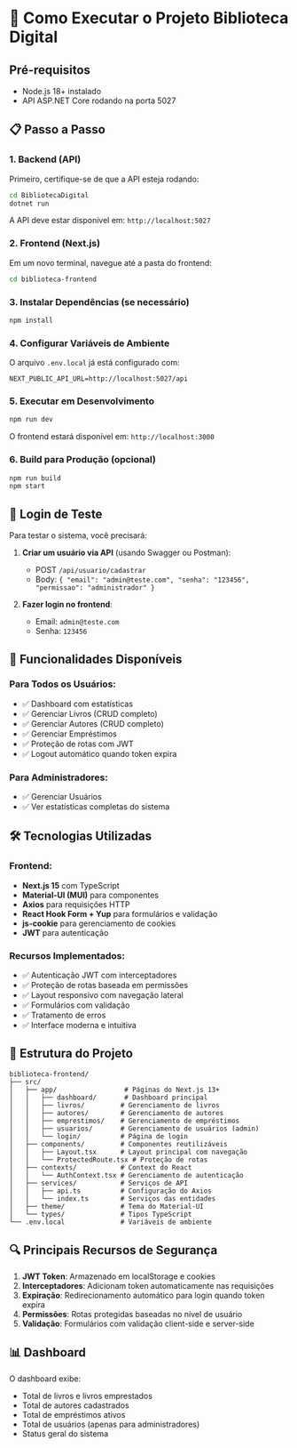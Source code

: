# 🚀 Como Executar o Projeto Biblioteca Digital

## Pré-requisitos
- Node.js 18+ instalado
- API ASP.NET Core rodando na porta 5027

## 📋 Passo a Passo

### 1. Backend (API)
Primeiro, certifique-se de que a API esteja rodando:

```bash
cd BibliotecaDigital
dotnet run
```

A API deve estar disponível em: `http://localhost:5027`

### 2. Frontend (Next.js)
Em um novo terminal, navegue até a pasta do frontend:

```bash
cd biblioteca-frontend
```

### 3. Instalar Dependências (se necessário)
```bash
npm install
```

### 4. Configurar Variáveis de Ambiente
O arquivo `.env.local` já está configurado com:
```
NEXT_PUBLIC_API_URL=http://localhost:5027/api
```

### 5. Executar em Desenvolvimento
```bash
npm run dev
```

O frontend estará disponível em: `http://localhost:3000`

### 6. Build para Produção (opcional)
```bash
npm run build
npm start
```

## 🔑 Login de Teste

Para testar o sistema, você precisará:

1. **Criar um usuário via API** (usando Swagger ou Postman):
   - POST `/api/usuario/cadastrar`
   - Body: `{ "email": "admin@teste.com", "senha": "123456", "permissao": "administrador" }`

2. **Fazer login no frontend**:
   - Email: `admin@teste.com`
   - Senha: `123456`

## 📱 Funcionalidades Disponíveis

### Para Todos os Usuários:
- ✅ Dashboard com estatísticas
- ✅ Gerenciar Livros (CRUD completo)
- ✅ Gerenciar Autores (CRUD completo)
- ✅ Gerenciar Empréstimos
- ✅ Proteção de rotas com JWT
- ✅ Logout automático quando token expira

### Para Administradores:
- ✅ Gerenciar Usuários
- ✅ Ver estatísticas completas do sistema

## 🛠️ Tecnologias Utilizadas

### Frontend:
- **Next.js 15** com TypeScript
- **Material-UI (MUI)** para componentes
- **Axios** para requisições HTTP
- **React Hook Form + Yup** para formulários e validação
- **js-cookie** para gerenciamento de cookies
- **JWT** para autenticação

### Recursos Implementados:
- ✅ Autenticação JWT com interceptadores
- ✅ Proteção de rotas baseada em permissões
- ✅ Layout responsivo com navegação lateral
- ✅ Formulários com validação
- ✅ Tratamento de erros
- ✅ Interface moderna e intuitiva

## 🔧 Estrutura do Projeto

```
biblioteca-frontend/
├── src/
│   ├── app/                 # Páginas do Next.js 13+
│   │   ├── dashboard/       # Dashboard principal
│   │   ├── livros/         # Gerenciamento de livros
│   │   ├── autores/        # Gerenciamento de autores
│   │   ├── emprestimos/    # Gerenciamento de empréstimos
│   │   ├── usuarios/       # Gerenciamento de usuários (admin)
│   │   └── login/          # Página de login
│   ├── components/         # Componentes reutilizáveis
│   │   ├── Layout.tsx      # Layout principal com navegação
│   │   └── ProtectedRoute.tsx # Proteção de rotas
│   ├── contexts/           # Context do React
│   │   └── AuthContext.tsx # Gerenciamento de autenticação
│   ├── services/           # Serviços de API
│   │   ├── api.ts          # Configuração do Axios
│   │   └── index.ts        # Serviços das entidades
│   ├── theme/              # Tema do Material-UI
│   └── types/              # Tipos TypeScript
└── .env.local              # Variáveis de ambiente
```

## 🔍 Principais Recursos de Segurança

1. **JWT Token**: Armazenado em localStorage e cookies
2. **Interceptadores**: Adicionam token automaticamente nas requisições
3. **Expiração**: Redirecionamento automático para login quando token expira
4. **Permissões**: Rotas protegidas baseadas no nível de usuário
5. **Validação**: Formulários com validação client-side e server-side

## 📊 Dashboard

O dashboard exibe:
- Total de livros e livros emprestados
- Total de autores cadastrados
- Total de empréstimos ativos
- Total de usuários (apenas para administradores)
- Status geral do sistema
